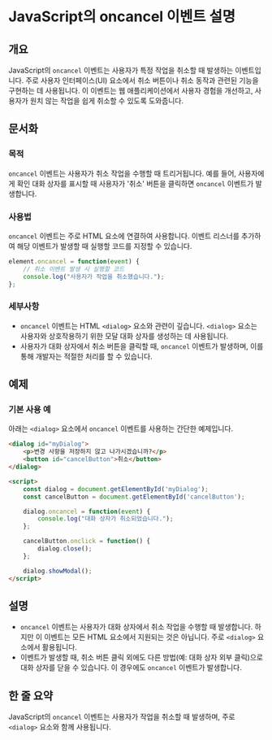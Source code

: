 <!--
Meta Description: # JavaScript의 oncancel 이벤트 설명 ## 개요 JavaScript의 `oncancel` 이벤트는 사용자가 특정 작업을 취소할 때 발생하는 이벤트입니다. 주로 사용자 인터페이스(UI) 요소에서 취소 버튼이나 취소 동작과 관련된 기능을 구현하는 데 사용됩...
Meta Keywords: oncancel, dialog, 이벤트는, 사용자가, 작업을
-->

# JavaScript의 oncancel 이벤트 설명

## 개요
JavaScript의 `oncancel` 이벤트는 사용자가 특정 작업을 취소할 때 발생하는 이벤트입니다. 주로 사용자 인터페이스(UI) 요소에서 취소 버튼이나 취소 동작과 관련된 기능을 구현하는 데 사용됩니다. 이 이벤트는 웹 애플리케이션에서 사용자 경험을 개선하고, 사용자가 원치 않는 작업을 쉽게 취소할 수 있도록 도와줍니다.

## 문서화
### 목적
`oncancel` 이벤트는 사용자가 취소 작업을 수행할 때 트리거됩니다. 예를 들어, 사용자에게 확인 대화 상자를 표시할 때 사용자가 '취소' 버튼을 클릭하면 `oncancel` 이벤트가 발생합니다.

### 사용법
`oncancel` 이벤트는 주로 HTML 요소에 연결하여 사용합니다. 이벤트 리스너를 추가하여 해당 이벤트가 발생할 때 실행할 코드를 지정할 수 있습니다.

```javascript
element.oncancel = function(event) {
    // 취소 이벤트 발생 시 실행할 코드
    console.log("사용자가 작업을 취소했습니다.");
};
```

### 세부사항
- `oncancel` 이벤트는 HTML `<dialog>` 요소와 관련이 깊습니다. `<dialog>` 요소는 사용자와 상호작용하기 위한 모달 대화 상자를 생성하는 데 사용됩니다.
- 사용자가 대화 상자에서 취소 버튼을 클릭할 때, `oncancel` 이벤트가 발생하며, 이를 통해 개발자는 적절한 처리를 할 수 있습니다.

## 예제
### 기본 사용 예
아래는 `<dialog>` 요소에서 `oncancel` 이벤트를 사용하는 간단한 예제입니다.

```html
<dialog id="myDialog">
    <p>변경 사항을 저장하지 않고 나가시겠습니까?</p>
    <button id="cancelButton">취소</button>
</dialog>

<script>
    const dialog = document.getElementById('myDialog');
    const cancelButton = document.getElementById('cancelButton');

    dialog.oncancel = function(event) {
        console.log("대화 상자가 취소되었습니다.");
    };

    cancelButton.onclick = function() {
        dialog.close();
    };

    dialog.showModal();
</script>
```

## 설명
- `oncancel` 이벤트는 사용자가 대화 상자에서 취소 작업을 수행할 때 발생합니다. 하지만 이 이벤트는 모든 HTML 요소에서 지원되는 것은 아닙니다. 주로 `<dialog>` 요소에서 활용됩니다.
- 이벤트가 발생할 때, 취소 버튼 클릭 외에도 다른 방법(예: 대화 상자 외부 클릭)으로 대화 상자를 닫을 수 있습니다. 이 경우에도 `oncancel` 이벤트가 발생합니다.

## 한 줄 요약
JavaScript의 `oncancel` 이벤트는 사용자가 작업을 취소할 때 발생하며, 주로 `<dialog>` 요소와 함께 사용됩니다.
